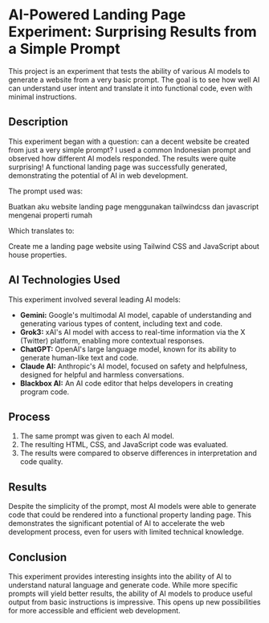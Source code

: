 # AI-Powered Landing Page Experiment: Surprising Results from a Simple Prompt

This project is an experiment that tests the ability of various AI models to generate a website from a very basic prompt. The goal is to see how well AI can understand user intent and translate it into functional code, even with minimal instructions.

## Description

This experiment began with a question: can a decent website be created from just a very simple prompt? I used a common Indonesian prompt and observed how different AI models responded. The results were quite surprising! A functional landing page was successfully generated, demonstrating the potential of AI in web development.

The prompt used was:

Buatkan aku website landing page menggunakan tailwindcss dan javascript mengenai properti rumah

Which translates to:

Create me a landing page website using Tailwind CSS and JavaScript about house properties.
## AI Technologies Used

This experiment involved several leading AI models:

* **Gemini:** Google's multimodal AI model, capable of understanding and generating various types of content, including text and code.
* **Grok3:** xAI's AI model with access to real-time information via the X (Twitter) platform, enabling more contextual responses.
* **ChatGPT:** OpenAI's large language model, known for its ability to generate human-like text and code.
* **Claude AI:** Anthropic's AI model, focused on safety and helpfulness, designed for helpful and harmless conversations.
* **Blackbox AI:** An AI code editor that helps developers in creating program code.

## Process

1.  The same prompt was given to each AI model.
2.  The resulting HTML, CSS, and JavaScript code was evaluated.
3.  The results were compared to observe differences in interpretation and code quality.

## Results

Despite the simplicity of the prompt, most AI models were able to generate code that could be rendered into a functional property landing page. This demonstrates the significant potential of AI to accelerate the web development process, even for users with limited technical knowledge.

## Conclusion

This experiment provides interesting insights into the ability of AI to understand natural language and generate code. While more specific prompts will yield better results, the ability of AI models to produce useful output from basic instructions is impressive. This opens up new possibilities for more accessible and efficient web development.
